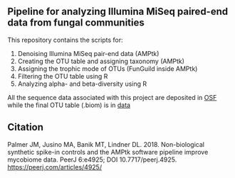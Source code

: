 ## Pipeline for analyzing Illumina MiSeq paired-end data from fungal communities

This repository contains the scripts for:

1) Denoising Illumina MiSeq pair-end data (AMPtk)
2) Creating the OTU table and assigning taxonomy (AMPtk)
3) Assigning the trophic mode of OTUs (FunGuild inside AMPtk)
4) Filtering the OTU table using R
4) Analyzing alpha- and beta-diversity using R

All the sequence data associated with this project are deposited in [OSF](https://osf.io) while the final OTU table (.biom) is in [data](https://github.com/camillethuyentruong/amptk_pipeline/tree/master/data)


## Citation
Palmer JM, Jusino MA, Banik MT, Lindner DL. 2018. Non-biological synthetic spike-in controls
        and the AMPtk software pipeline improve mycobiome data. PeerJ 6:e4925;
        DOI 10.7717/peerj.4925. https://peerj.com/articles/4925/
